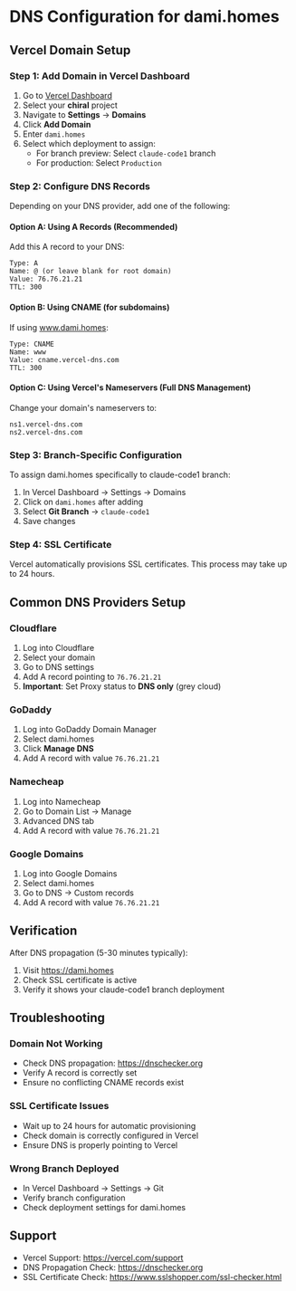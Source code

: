 # DNS Configuration for dami.homes

## Vercel Domain Setup

### Step 1: Add Domain in Vercel Dashboard

1. Go to [Vercel Dashboard](https://vercel.com/dashboard)
2. Select your **chiral** project
3. Navigate to **Settings** → **Domains**
4. Click **Add Domain**
5. Enter `dami.homes`
6. Select which deployment to assign:
   - For branch preview: Select `claude-code1` branch
   - For production: Select `Production`

### Step 2: Configure DNS Records

Depending on your DNS provider, add one of the following:

#### Option A: Using A Records (Recommended)
Add this A record to your DNS:
```
Type: A
Name: @ (or leave blank for root domain)
Value: 76.76.21.21
TTL: 300
```

#### Option B: Using CNAME (for subdomains)
If using www.dami.homes:
```
Type: CNAME
Name: www
Value: cname.vercel-dns.com
TTL: 300
```

#### Option C: Using Vercel's Nameservers (Full DNS Management)
Change your domain's nameservers to:
```
ns1.vercel-dns.com
ns2.vercel-dns.com
```

### Step 3: Branch-Specific Configuration

To assign dami.homes specifically to claude-code1 branch:

1. In Vercel Dashboard → Settings → Domains
2. Click on `dami.homes` after adding
3. Select **Git Branch** → `claude-code1`
4. Save changes

### Step 4: SSL Certificate

Vercel automatically provisions SSL certificates. This process may take up to 24 hours.

## Common DNS Providers Setup

### Cloudflare
1. Log into Cloudflare
2. Select your domain
3. Go to DNS settings
4. Add A record pointing to `76.76.21.21`
5. **Important**: Set Proxy status to **DNS only** (grey cloud)

### GoDaddy
1. Log into GoDaddy Domain Manager
2. Select dami.homes
3. Click **Manage DNS**
4. Add A record with value `76.76.21.21`

### Namecheap
1. Log into Namecheap
2. Go to Domain List → Manage
3. Advanced DNS tab
4. Add A record with value `76.76.21.21`

### Google Domains
1. Log into Google Domains
2. Select dami.homes
3. Go to DNS → Custom records
4. Add A record with value `76.76.21.21`

## Verification

After DNS propagation (5-30 minutes typically):

1. Visit https://dami.homes
2. Check SSL certificate is active
3. Verify it shows your claude-code1 branch deployment

## Troubleshooting

### Domain Not Working
- Check DNS propagation: https://dnschecker.org
- Verify A record is correctly set
- Ensure no conflicting CNAME records exist

### SSL Certificate Issues
- Wait up to 24 hours for automatic provisioning
- Check domain is correctly configured in Vercel
- Ensure DNS is properly pointing to Vercel

### Wrong Branch Deployed
- In Vercel Dashboard → Settings → Git
- Verify branch configuration
- Check deployment settings for dami.homes

## Support

- Vercel Support: https://vercel.com/support
- DNS Propagation Check: https://dnschecker.org
- SSL Certificate Check: https://www.sslshopper.com/ssl-checker.html